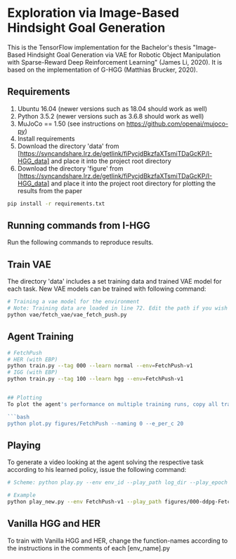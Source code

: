 # Exploration via Image-Based Hindsight Goal Generation

This is the TensorFlow implementation for the Bachelor's thesis "Image-Based Hindsight Goal Generation via VAE for Robotic Object Manipulation with Sparse-Reward Deep Reinforcement Learning" (James Li, 2020). 
It is based on the implementation of G-HGG (Matthias Brucker, 2020).



## Requirements
1. Ubuntu 16.04 (newer versions such as 18.04 should work as well)
2. Python 3.5.2 (newer versions such as 3.6.8 should work as well)
3. MuJoCo == 1.50 (see instructions on https://github.com/openai/mujoco-py)
4. Install requirements
5. Download the directory 'data' from [https://syncandshare.lrz.de/getlink/fiPycjdBkzfaXTsmiTDaGcKP/I-HGG_data] and place it into the project root directory
6. Download the directory 'figure' from [https://syncandshare.lrz.de/getlink/fiPycjdBkzfaXTsmiTDaGcKP/I-HGG_data] and place it into the project root directory for plotting the results from the paper
```bash
pip install -r requirements.txt
```

## Running commands from I-HGG

Run the following commands to reproduce results.

## Train VAE
The directory 'data' includes a set training data and trained VAE model for each task.
New VAE models can be trained with following command:
```bash
# Training a vae model for the environment
# Note: Training data are loaded in line 72. Edit the path if you wish to train with other training data 
python vae/fetch_vae/vae_fetch_push.py
```

## Agent Training

```bash
# FetchPush
# HER (with EBP)
python train.py --tag 000 --learn normal --env=FetchPush-v1
# IGG (with EBP)
python train.py --tag 100 --learn hgg --env=FetchPush-v1


## Plotting
To plot the agent's performance on multiple training runs, copy all training run directories into one directory. For example, we put all FetchPushLabyrinth runs in a directory called BA_Labyrinth, same for FetchPickObstacle (BA_Obstacle), FetchPickNoObstacle (BA_NoObstacle) and FetchPickAndThrow (BA_Throw). naming=0 is recommended as default. For our result plot commands, have a look at create_result_figures.sh. 

```bash
python plot.py figures/FetchPush --naming 0 --e_per_c 20
```

## Playing 

To generate a video looking at the agent solving the respective task according to his learned policy, issue the following command:

```bash
# Scheme: python play.py --env env_id --play_path log_dir --play_epoch <epoch number, latest or best>

# Example
python play_new.py --env FetchPush-v1 --play_path figures/000-ddpg-FetchPush-v1-hgg/ --play_epoch latest
```

## Vanilla HGG and HER

To train with Vanilla HGG and HER, change the function-names according to the instructions in the comments of 
each [env_name].py